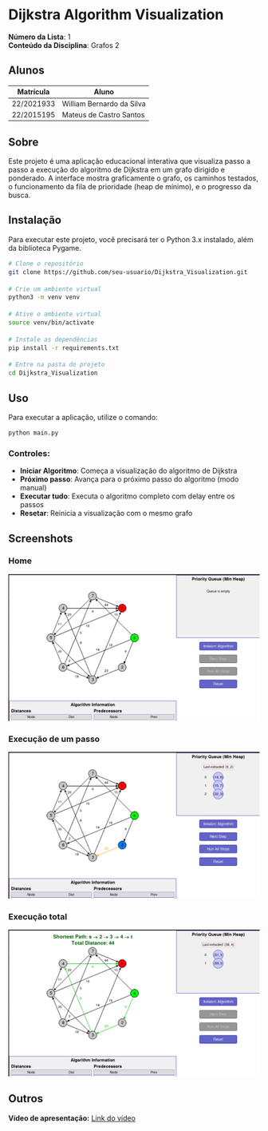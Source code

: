 # Dijkstra Algorithm Visualization

**Número da Lista**: 1  
**Conteúdo da Disciplina**: Grafos 2  

## Alunos
|Matrícula | Aluno |
| -- | -- |
| 22/2021933  |  William Bernardo da Silva |
| 22/2015195  |  Mateus de Castro Santos |

## Sobre 
Este projeto é uma aplicação educacional interativa que visualiza passo a passo a execução do algoritmo de Dijkstra em um grafo dirigido e ponderado. A interface mostra graficamente o grafo, os caminhos testados, o funcionamento da fila de prioridade (heap de mínimo), e o progresso da busca.

## Instalação 
Para executar este projeto, você precisará ter o Python 3.x instalado, além da biblioteca Pygame.

```bash
# Clone o repositório
git clone https://github.com/seu-usuario/Dijkstra_Visualization.git

# Crie um ambiente virtual
python3 -m venv venv

# Ative o ambiente virtual
source venv/bin/activate

# Instale as dependências
pip install -r requirements.txt

# Entre na pasta do projeto
cd Dijkstra_Visualization
```

## Uso 
Para executar a aplicação, utilize o comando:

```bash
python main.py
```

### Controles:
- **Iniciar Algoritmo**: Começa a visualização do algoritmo de Dijkstra
- **Próximo passo**: Avança para o próximo passo do algoritmo (modo manual)
- **Executar tudo**: Executa o algoritmo completo com delay entre os passos
- **Resetar**: Reinicia a visualização com o mesmo grafo

## Screenshots

### Home
![Home](./img/home.png)

### Execução de um passo
![passo](./img/passo.png)

### Execução total
![exec](./img/exec.png)

## Outros

**Vídeo de apresentação:** [Link do vídeo](https://www.youtube.com/watch?v=snPnqs9edNI)